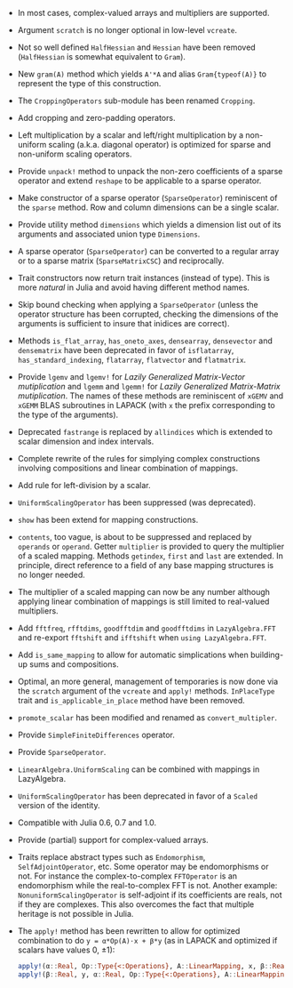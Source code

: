 * In most cases, complex-valued arrays and multipliers are supported.

* Argument `scratch` is no longer optional in low-level `vcreate`.

* Not so well defined `HalfHessian` and `Hessian` have been removed
  (`HalfHessian` is somewhat equivalent to `Gram`).

* New `gram(A)` method which yields `A'*A` and alias `Gram{typeof(A)}` to
  represent the type of this construction.

* The `CroppingOperators` sub-module has been renamed `Cropping`.

* Add cropping and zero-padding operators.

* Left multiplication by a scalar and left/right multiplication by a
  non-uniform scaling (a.k.a. diagonal operator) is optimized for sparse
  and non-uniform scaling operators.

* Provide `unpack!` method to unpack the non-zero coefficients of a sparse
  operator and extend `reshape` to be applicable to a sparse operator.

* Make constructor of a sparse operator (`SparseOperator`) reminiscent of the
  `sparse` method.  Row and column dimensions can be a single scalar.

* Provide utility method `dimensions` which yields a dimension list out of its
  arguments and associated union type `Dimensions`.

* A sparse operator (`SparseOperator`) can be converted to a regular array or
  to a sparse matrix (`SparseMatrixCSC`) and reciprocally.

* Trait constructors now return trait instances (instead of type).  This is
  more *natural* in Julia and avoid having different method names.

* Skip bound checking when applying a `SparseOperator` (unless the operator
  structure has been corrupted, checking the dimensions of the arguments is
  sufficient to insure that inidices are correct).

* Methods `is_flat_array`, `has_oneto_axes`, `densearray`, `densevector` and
  `densematrix` have been deprecated in favor of `isflatarray`,
  `has_standard_indexing`, `flatarray`, `flatvector` and `flatmatrix`.

* Provide `lgemv` and `lgemv!` for *Lazily Generalized Matrix-Vector
  mutiplication* and `lgemm` and `lgemm!` for *Lazily Generalized Matrix-Matrix
  mutiplication*.  The names of these methods are reminiscent of `xGEMV` and
  `xGEMM` BLAS subroutines in LAPACK (with `x` the prefix corresponding to the
  type of the arguments).

* Deprecated `fastrange` is replaced by `allindices` which is extended to
  scalar dimension and index intervals.

* Complete rewrite of the rules for simplying complex constructions involving
  compositions and linear combination of mappings.

* Add rule for left-division by a scalar.

* `UniformScalingOperator` has been suppressed (was deprecated).

* `show` has been extend for mapping constructions.

* `contents`, too vague, is about to be suppressed and replaced by `operands` or
  `operand`.  Getter `multiplier` is provided to query the multiplier of a
  scaled mapping.  Methods `getindex`, `first` and `last` are extended.  In
  principle, direct reference to a field of any base mapping structures is no
  longer needed.

* The multiplier of a scaled mapping can now be any number although applying
  linear combination of mappings is still limited to real-valued multipliers.

* Add `fftfreq`, `rfftdims`, `goodfftdim` and `goodfftdims` in `LazyAlgebra.FFT`
  and re-export `fftshift` and `ifftshift` when `using LazyAlgebra.FFT`.

* Add `is_same_mapping` to allow for automatic simplications when building-up
  sums and compositions.

* Optimal, an more general, management of temporaries is now done via the
  `scratch` argument of the `vcreate` and `apply!` methods.  `InPlaceType`
  trait and `is_applicable_in_place` method have been removed.

* `promote_scalar` has been modified and renamed as `convert_multipler`.

* Provide `SimpleFiniteDifferences` operator.

* Provide `SparseOperator`.

* `LinearAlgebra.UniformScaling` can be combined with mappings in LazyAlgebra.

* `UniformScalingOperator` has been deprecated in favor of a `Scaled` version
  of the identity.

* Compatible with Julia 0.6, 0.7 and 1.0.

* Provide (partial) support for complex-valued arrays.

* Traits replace abstract types such as `Endomorphism`, `SelfAdjointOperator`,
  etc.  Some operator may be endomorphisms or not.  For instance the
  complex-to-complex `FFTOperator` is an endomorphism while the real-to-complex
  FFT is not.  Another example: `NonuniformScalingOperator` is self-adjoint if
  its coefficients are reals, not if they are complexes. This also overcomes
  the fact that multiple heritage is not possible in Julia.

* The `apply!` method has been rewritten to allow for optimized combination to
  do `y = α*Op(A)⋅x + β*y` (as in LAPACK and optimized if scalars have values
  0, ±1):

  ```julia
  apply!(α::Real, Op::Type{<:Operations}, A::LinearMapping, x, β::Real, y)
  apply!(β::Real, y, α::Real, Op::Type{<:Operations}, A::LinearMapping, x)
  ```
